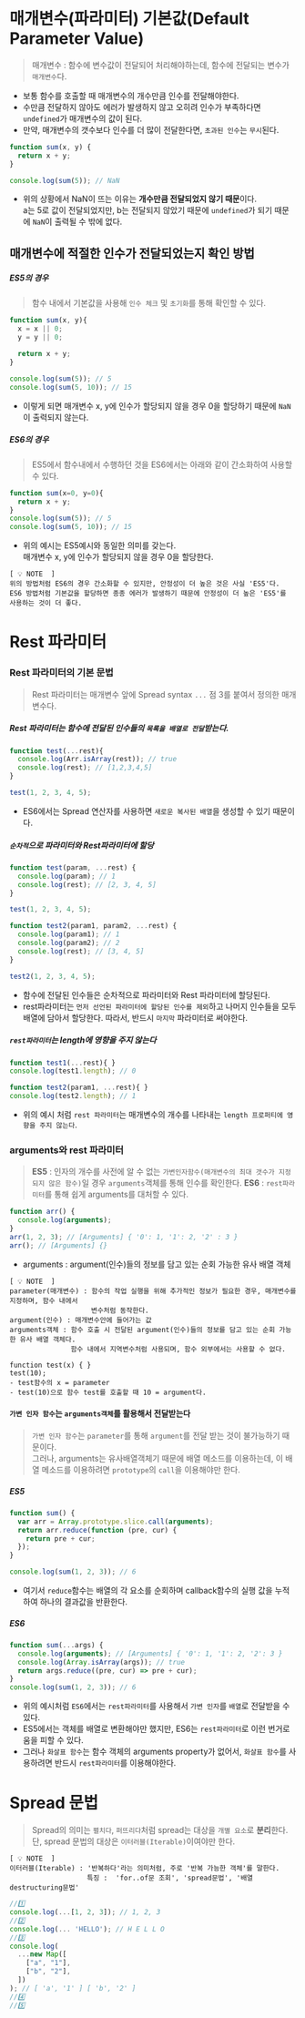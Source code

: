 # 매개변수(파라미터) 기본값(Default Parameter Value)
> 매개변수 : 함수에 변수값이 전달되어 처리해야하는데, 함수에 전달되는 변수가 `매개변수`다.

- 보통 함수를 호출할 때 매개변수의 개수만큼 인수를 전달해야한다.<br/>
- 수만큼 전달하지 않아도 에러가 발생하지 않고 오히려 인수가 부족하다면 `undefined`가 매개변수의 값이 된다.
- 만약, 매개변수의 갯수보다 인수를 더 많이 전달한다면, `초과된 인수`는 `무시`된다.

```jsx
function sum(x, y) {
  return x + y; 
}

console.log(sum(5)); // NaN
```
- 위의 상황에서 NaN이 뜨는 이유는 **개수만큼 전달되었지 않기 때문**이다.<br/>
a는 5로 값이 전달되었지만, b는 전달되지 않았기 때문에 `undefined`가 되기 때문에 `NaN`이 출력될 수 밖에 없다.

## 매개변수에 적절한 인수가 전달되었는지 확인 방법
##### ES5의 경우
> 함수 내에서 기본값을 사용해 `인수 체크` 및 `초기화`를 통해 확인할 수 있다.<br/>
```jsx
function sum(x, y){
  x = x || 0;
  y = y || 0;
  
  return x + y;
}

console.log(sum(5)); // 5
console.log(sum(5, 10)); // 15
```
- 이렇게 되면 매개변수 x, y에 인수가 할당되지 않을 경우 0을 할당하기 때문에 `NaN`이 출력되지 않는다.

##### ES6의 경우
> ES5에서 함수내에서 수행하던 것을 ES6에서는 아래와 같이 간소화하여 사용할 수 있다.<br/>
```jsx
function sum(x=0, y=0){
  return x + y;
}
console.log(sum(5)); // 5
console.log(sum(5, 10)); // 15
```
- 위의 예시는 ES5예시와 동일한 의미를 갖는다. <br/>
매개변수 x, y에 인수가 할당되지 않을 경우 0을 할당한다.

```
[ 💡 NOTE  ]
위의 방법처럼 ES6의 경우 간소화할 수 있지만, 안정성이 더 높은 것은 사실 'ES5'다.
ES6 방법처럼 기본값을 할당하면 종종 에러가 발생하기 때문에 안정성이 더 높은 'ES5'를 사용하는 것이 더 좋다.
```


# Rest 파라미터
### Rest 파라미터의 기본 문법
> Rest 파라미터는 매개변수 앞에 Spread syntax `...` 점 3를 붙여서 정의한 매개변수다. <br/>

##### Rest 파라미터는 함수에 전달된 인수들의 `목록을 배열로 전달`받는다.
```jsx
function test(...rest){
  console.log(Arr.isArray(rest)); // true
  console.log(rest); // [1,2,3,4,5]
}

test(1, 2, 3, 4, 5);
````
- ES6에서는 Spread 연산자를 사용하면 `새로운 복사된 배열`을 생성할 수 있기 때문이다.

##### `순차적`으로 파라미터와 Rest파라미터에 할당
```jsx
function test(param, ...rest) {
  console.log(param); // 1
  console.log(rest); // [2, 3, 4, 5]
}

test(1, 2, 3, 4, 5);

function test2(param1, param2, ...rest) {
  console.log(param1); // 1
  console.log(param2); // 2
  console.log(rest); // [3, 4, 5]
}

test2(1, 2, 3, 4, 5);
```
- 함수에 전달된 인수들은 순차적으로 파라미터와 Rest 파라미터에 할당된다.
- rest파라미터는 `먼저 선언된 파라미터에 할당된 인수를 제외`하고 나머지 인수들을 모두 배열에 담아서 할당한다.
  따라서, 반드시 `마지막` 파라미터로 써야한다.

##### `rest파라미터`는 length에 영향을 주지 않는다
```jsx
function test1(...rest){ }
console.log(test1.length); // 0

function test2(param1, ...rest){ }
console.log(test2.length); // 1
```
- 위의 예시 처럼 `rest 파라미터`는 매개변수의 개수를 나타내는 `length 프로퍼티에 영향을 주지 않는다`.

### arguments와 rest 파라미터
> **ES5** : 인자의 개수를 사전에 알 수 없는 `가변인자함수(매개변수의 최대 갯수가 지정되지 않은 함수)`일 경우 `arguments`객체를 통해 인수를 확인한다.
**ES6** : `rest파라미터`를 통해 쉽게 arguments를 대처할 수 있다.

```jsx
function arr() {
  console.log(arguments);
} 
arr(1, 2, 3); // [Arguments] { '0': 1, '1': 2, '2' : 3 }
arr(); // [Arguments] {}
```
- arguments : argument(인수)들의 정보를 담고 있는 순회 가능한 유사 배열 객체

```
[ 💡 NOTE  ]
parameter(매개변수) : 함수의 작업 실행을 위해 추가적인 정보가 필요한 경우, 매개변수를 지정하며, 함수 내에서
                    변수처럼 동작한다.
argument(인수) : 매개변수안에 들어가는 값
arguments객체 : 함수 호출 시 전달된 argument(인수)들의 정보를 담고 있는 순회 가능한 유사 배열 객체다.
               함수 내에서 지역변수처럼 사용되며, 함수 외부에서는 사용할 수 없다.

function test(x) { }
test(10);
- test함수의 x = parameter
- test(10)으로 함수 test를 호출할 때 10 = argument다.
```
#### `가변 인자 함수`는 `arguments객체`를 활용해서 전달받는다
> `가변 인자 함수`는 `parameter`를 통해 `argument`를 전달 받는 것이 불가능하기 때문이다. <br/>
그러나, arguments는 유사배열객체기 때문에 배열 메소드를 이용하는데, 이 배열 메소드를 이용하려면 `prototype`의 `call`을 이용해야만 한다.

##### ES5
```jsx
function sum() {
  var arr = Array.prototype.slice.call(arguments);
  return arr.reduce(function (pre, cur) {
    return pre + cur;
  });
}

console.log(sum(1, 2, 3)); // 6
```
- 여기서 `reduce`함수는 배열의 각 요소를 순회하며 callback함수의 실행 값을 누적하여 하나의 결과값을 반환한다.

##### ES6
```jsx
function sum(...args) {
  console.log(arguments); // [Arguments] { '0': 1, '1': 2, '2': 3 }
  console.log(Array.isArray(args)); // true
  return args.reduce((pre, cur) => pre + cur);
}
console.log(sum(1, 2, 3)); // 6
```
- 위의 예시처럼 `ES6`에서는 `rest파라미터`를 사용해서 `가변 인자`를 `배열`로 전달받을 수 있다.
- ES5에서는 객체를 배열로 변환해야만 했지만, ES6는 `rest파라미터`로 이런 번거로움을 피할 수 있다.
- 그러나 `화살표 함수`는 함수 객체의 arguments property가 없어서, `화살표 함수`를 사용하려면 반드시 `rest파라미터`를 이용해야한다.

# Spread 문법
> Spread의 의미는 `펼치다`, `퍼뜨리다`처럼 spread는 대상을 `개별 요소`로 **분리**한다.
단, spread 문법의 대상은 `이터러블(Iterable)`이여야만 한다.

```
[ 💡 NOTE  ]
이터러블(Iterable) : '반복하다'라는 의미처럼, 주로 '반복 가능한 객체'를 말한다.
                   특징 :  'for..of문 조회', 'spread문법', '배열 destructuring문법'
```

```jsx
//1️⃣
console.log(...[1, 2, 3]); // 1, 2, 3
//2️⃣
console.log(... 'HELLO'); // H E L L O
//3️⃣
console.log(
  ...new Map([
    ["a", "1"],
    ["b", "2"],
  ])
); // [ 'a', '1' ] [ 'b', '2' ]
//4️⃣
//5️⃣
```
